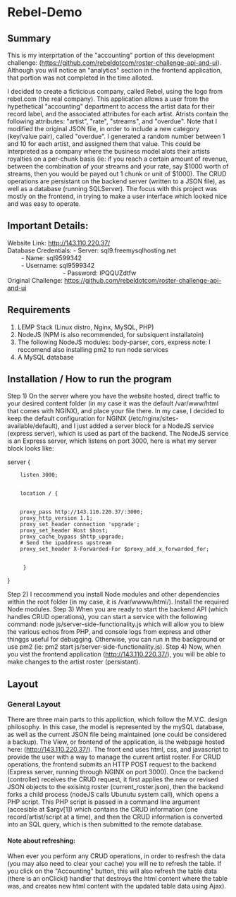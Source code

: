 # Rebel-Demo
## Summary
This is my interprtation of the "accounting" portion of this development challenge: (https://github.com/rebeldotcom/roster-challenge-api-and-ui). Although you will notice an "analytics" section in the frontend application, that portion was not completed in the time alloted.

I decided to create a ficticious company, called Rebel, using the logo from rebel.com (the real company). This application allows a user from the hypethetical "accounting" department to access the artist data for their record label, and the associated attributes for each artist. Atrists contain the following attributes: "artist", "rate", "streams", and "overdue". Note that I modified the original JSON file, in order to include a new category (key/value pair), called "overdue". I generated a random number between 1 and 10 for each artist, and assigned them that value. This could be interpreted as a company where the business model alots their artists royalties on a per-chunk basis (ie: if you reach a certain amount of revenue, between the combination of your streams and your rate, say $1000 worth of streams, then you would be payed out 1 chunk or unit of $1000). The CRUD operations are persistant on the backend server (written to a JSON file), as well as a database (running SQLServer). The focus with this project was mostly on the frontend, in trying to make a user interface which looked nice and was easy to operate.

## Important Details:
Website Link:         http://143.110.220.37/  
Database Credentials: - Server: sql9.freemysqlhosting.net  
&nbsp;&nbsp;&nbsp;&nbsp;&nbsp;&nbsp;&nbsp;&nbsp;- Name: sql9599342  
&nbsp;&nbsp;&nbsp;&nbsp;&nbsp;&nbsp;&nbsp;&nbsp;- Username: sql9599342  
&nbsp;&nbsp;&nbsp;&nbsp;&nbsp;&nbsp;&nbsp;&nbsp;&nbsp;&nbsp;&nbsp;&nbsp;&nbsp;&nbsp;&nbsp;&nbsp;&nbsp;&nbsp;&nbsp;&nbsp;&nbsp;&nbsp;&nbsp;&nbsp;&nbsp;&nbsp;&nbsp;&nbsp;&nbsp;&nbsp;&nbsp;&nbsp;- Password: IPQQUZdtfw  
Original Challenge:   https://github.com/rebeldotcom/roster-challenge-api-and-ui  
                      
## Requirements
1) LEMP Stack (Linux distro, Nginx, MySQL, PHP)
2) NodeJS (NPM is also recommended, for subsiquent installatoin)
3) The following NodeJS modules: body-parser, cors, express
   note: I reccomend also installing pm2 to run node services
4) A MySQL database 

## Installation / How to run the program
Step 1) On the server where you have the website hosted, direct traffic to your desired content folder (in my case it was the default /var/www/html that comes with NGINX), and place your file there. In my case, I decided to keep the default configuration for NGINX (/etc/nginx/sites-available/default), and I just added a server block for a NodeJS service (express server), which is used as part of the backend. The NodeJS service is an Express server, which listens on port 3000, here is what my server block looks like:

server {

        listen 3000;


        location / {


        proxy_pass http://143.110.220.37/:3000;
        proxy_http_version 1.1;
        proxy_set_header connection 'upgrade';
        proxy_set_header Host $host;
        proxy_cache_bypass $http_upgrade;
        # Send the ipaddress upstream
        proxy_set_header X-Forwarded-For $proxy_add_x_forwarded_for;


         }
}

Step 2) I reccommend you install Node modules and other dependencies within the root folder (in my case, it is /var/wwww/html/). Install the required Node modules.
Step 3) When you are ready to start the backend API (which handles CRUD operations), you can start a service with the following command: node js/server-side-functionality.js which will allow you to biew the various echos from PHP, and console logs from express and other thinggs useful for debugging. Otherwise, you can run in the background or use pm2 (ie: pm2 start js/server-side-functionality.js).
Step 4) Now, when you vist the frontend application (http://143.110.220.37/), you will be able to make changes to the artist roster (persistant).



## Layout
### General Layout
There are three main parts to this appliction, which follow the M.V.C. design philosophy. In this case, the model is represented by the mySQL database, as well as the current JSON file being maintained (one could be considered a backup). The View, or frontend of the application, is the webpage hosted here: (http://143.110.220.37/). The front end uses html, css, and javascript to provide the user with a way to manage the current artist roster. For CRUD operations, the frontend submits an HTTP POST request to the backend (Express server, running through NGINX on port 3000). Once the backend (controller) receives the CRUD request, it first applies the new or revised JSON objects to the exisintg roster (current_roster.json), then the backend forks a child process (nodeJS calls Ubunutu system call), which opens a PHP script. This PHP script is passed in a command line argument (accesible at $argv[1]) which contains the CRUD information (one record/artist/script at a time), and then the CRUD information is converted into an SQL query, which is then submitted to the remote database.

#### Note about refreshing:
When ever you perform any CRUD operations, in order to resfresh the data (you may also need to clear your cache) you will ne to refresh the table. If you click on the "Accounting" button, this will also refresh the table data (there is an onClick() handler that destroys the html content where the table was, and creates new html content with the updated table data using Ajax).

